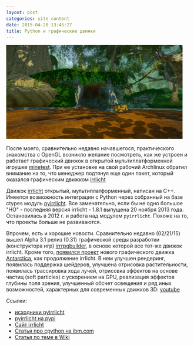 ```yaml
---
layout: post
categories: site content
date: 2015-04-20 13:45:27
title: Python и графические движки
---
```



![pic](/assets/img/2015/3d-engine-demo.png)

После моего, сравнительно недавно начавшегося, практического знакомства с OpenGL возникло желание посмотреть, как же устроен и работает графический движок в открытой мультиплатформенной игрушке [minetest]. При ее установке на свой рабочий Archlinux обратил внимание на то, что менеджер подтянул еще один пакет, который оказался графическим движком [irrlicht]

Движок [irrlicht] открытый, мультиплатформенный, написан на C++. Имеется возможность интеграции с Python через собранный на базе ctypes модуль [pyirrlicht]. Все замечательно, если бы не одно большое "НО" - последняя версия irrlicht - 1.8.1 выпущена 20 ноября 2013 года. Остановилась в 2012 г. и работа над модулем `pyirrlicht`. Похоже на то, что проекты больше не развиваются.

Впрочем, есть и хорошие новости. Сравнительно недавно (02/21/15) вышел Alpha 3.1 релиз 
(0.31) графической среды разработки (конструктора игр) <a href="http://irrrpgbuilder.sourceforge.net/">irrrpgbuilder</a>, в основе которой все тот-же движок 
irrlicht. Кроме того, <a href="http://www.opennet.ru/opennews/art.shtml?num=39723">появился 
проект</a> нового графического движка <a href="http://supertuxkart.sourceforge.net/Antarctica:_Overview">Antarctica</a>, как продолжение 
irrlicht. В нем улучшен рендеринг, появилась поддержка шейдеров, улучшена отрисовка 
растительности, появилась трассировка хода лучей, отрисовка эффектов на основе частиц (soft 
particles) с ускорением на GPU, реализация эффектов глубины поля зрения, улучшенный обсчет 
освещения и ряд иных возможностей, характерных для современных движков 3D: [youtube]

Ссылки:
- [исходники pyirrlicht]
- [pyirrlicht на pypi]
- [Сайт irrlicht]
- [Статья про cpython на ibm.com]
- [Статья по теме в Wiki]

[minetest]: http://www.minetest.net/
[irrlicht]: http://irrlicht.sourceforge.net/
[pyirrlicht]: https://pypi.python.org/pypi/pyirrlicht
[исходники pyirrlicht]: https://code.google.com/p/pyirrlicht/
[pyirrlicht на pypi]: https://pypi.python.org/pypi/pyirrlicht
[Сайт irrlicht]: http://irrlicht.sourceforge.net/
[Статья про cpython на ibm.com]: https://www.ibm.com/developerworks/ru/library/l-python_details_06/
[Статья по теме в Wiki]: http://en.wikibooks.org/wiki/Python_Programming/Game_Programming_in_Python
[youtube]: https://youtu.be/nTmC40hi_FA

